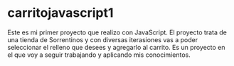 # carritojavascript1
Este es mi primer proyecto que realizo con JavaScript.
El proyecto trata de una tienda de Sorrentinos y con diversas iterasiones vas a poder seleccionar el relleno que desees y agregarlo al carrito.
Es un proyecto en el que voy a seguir trabajando y aplicando mis conocimientos.
